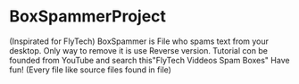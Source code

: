 # BoxSpammerProject
(Inspirated for FlyTech)
BoxSpammer is File who spams text from your desktop. Only way to remove it is use Reverse version.
Tutorial con be founded from YouTube and search this"FlyTech Viddeos Spam Boxes"
Have fun!
(Every file like source files found in file)
